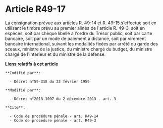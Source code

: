 # Article R49-17

La consignation prévue aux articles R. 49-14 et R. 49-15 s'effectue soit en utilisant le timbre prévu au premier alinéa de
l'article R. 49-3, soit en espèces, soit par chèque libellé à l'ordre du Trésor public, soit par carte bancaire, soit par un
mode de paiement à distance, soit par virement bancaire international, suivant les modalités fixées par arrêté du garde des
sceaux, ministre de la justice, du ministre chargé du budget, du ministre chargé de l'intérieur et du ministre de la défense.

**Liens relatifs à cet article**

	**Codifié par**:

	  - Décret n°59-318 du 23 février 1959

	**Modifié par**:

	  - Décret n°2013-1097 du 2 décembre 2013 - art. 3

	**Cite**:

	  - Code de procédure pénale - art. R49-14
	  - Code de procédure pénale - art. R49-3
